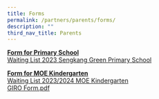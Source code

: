 ```yaml
---
title: Forms
permalink: /partners/parents/forms/
description: ""
third_nav_title: Parents
---
```

<p><strong><u>Form for Primary School</u></strong><br><a href="https://go.gov.sg/skgpswaitinglist2023" target="_blank" rel="noopener">Waiting List 2023 Sengkang Green Primary School</a>

</p><p><strong><u>Form for MOE Kindergarten<br></u></strong><a href="https://www.form.gov.sg/63e32fc713cac10012e7edcf" target="_blank" rel="noopener">Waiting List 2023/2024 MOE Kindergarten</a><br><a href="/files/GIRO%20Form.pdf">GIRO Form.pdf</a>&nbsp;</p>